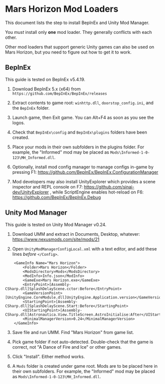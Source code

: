 # Mars Horizon Mod Loaders #

This document lists the step to install BepInEx and Unity Mod Manager.

You *must* install only **one** mod loader.
They generally conflicts with each other.

Other mod loaders that support generic Unity games can also be used on Mars Horizon,
but you need to figure out how to get it to work.


## BepInEx ##

This guide is tested on BepInEx v5.4.19.

1. Download BepInEx 5.x (x64) from `https://github.com/BepInEx/BepInEx/releases`

2. Extract contents to game root:  `winhttp.dll`, `doorstop_config.ini`, and the `BepInEx` folder.

3. Launch game, then Exit game.  You can Alt+F4 as soon as you see the logos.

4. Check that `BepInEx\config` and `BepInEx\plugins` folders have been created.

5. Place your mods in their own subfolders in the plugins folder.
For example, the "Informed" mod may be placed as `Mods\Informed-1-0-123\MH_Informed.dll`.

6. Optionally, install mod config manager to manage configs in-game by pressing F1:
https://github.com/BepInEx/BepInEx.ConfigurationManager

7. Mod developers may also install UnityExplorer which provides a scene inspector and REPL console on F7:
https://github.com/sinai-dev/UnityExplorer
, while ScriptEngine enables hot-reload on F6:
https://github.com/BepInEx/BepInEx.Debug


## Unity Mod Manager ##

This guide is tested on Unity Mod Manager v0.24.

1. Download UMM and extract in Documents, Desktop, whatever: https://www.nexusmods.com/site/mods/21

2. Open `UnityModManagerConfigLocal.xml` with a text editor, and add these lines *before* `</Config>`.

```
	<GameInfo Name="Mars Horizon">
		<Folder>Mars Horizon</Folder>
		<ModsDirectory>Mods</ModsDirectory>
		<ModInfo>Info.json</ModInfo>
		<GameExe>Mars Horizon.exe</GameExe>
		<EntryPoint>[Assembly-CSharp.dll]SplashDelayScene.cctor:Before</EntryPoint>
		<GameVersionPoint>[UnityEngine.CoreModule.dll]UnityEngine.Application.version</GameVersionPoint>
		<StartingPoint>[Assembly-CSharp.dll]SplashDelayScene.Start:Before</StartingPoint>
		<UIStartingPoint>[Assembly-CSharp.dll]Astronautica.View.TitleScreen.AstroInitialise:After</UIStartingPoint>
		<MinimalManagerVersion>0.24</MinimalManagerVersion>
	</GameInfo>
```

3. Save file and run UMM.  Find "Mars Horizon" from game list.

4. Pick game folder if not auto-detected.  Double-check that the game is correct, not "A Dance of Fire and Ice" or other games.

5. Click "Install".  Either method works.

6. A `Mods` folder is created under game root.  Mods are to be placed here in their own subfolders.
For example, the "Informed" mod may be placed as `Mods\Informed-1-0-123\MH_Informed.dll`.

